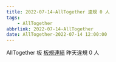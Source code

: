 ```yaml
---
title: 2022-07-14-AllTogether 違規 0 人
tags:
    - AllTogether
abbrlink: 2022-07-14-AllTogether
date: AllTogether-2022-07-14 12:00:00
---
```

AllTogether 板 [板規連結](https://www.ptt.cc/bbs/AllTogether/M.1643211430.A.5FB.html)
昨天違規 0 人
